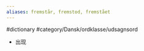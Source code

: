 ```yaml
---
aliases: fremstår, fremstod, fremstået
---
```

#dictionary #category/Dansk/ordklasse/udsagnsord 

- 出现